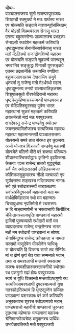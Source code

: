 भीष्मः-  
पाञ्चालराजस्य सुतो राजन्परपुरञ्जयः  
शिखण्डी रथमुख्यो मे मतः पार्थस्य भारत  
एष योत्स्यति सङ्ग्रामे नाशयन्पूर्वसंस्थितम्  
वैरं योऽसौ विप्रथयंस्तव सेनासु भारत  
एतस्य बहुलास्सेनाः पाञ्चालाश्च प्रभद्रकाः  
सेनाऽसौ रथवंशेन महत्कर्म करिष्यति  
धृष्टद्युम्नश्च सेनानीस्सर्वसेनासु भारत  
मतो मेऽतिरथो राजन्द्रोणशिष्यो महारथः  
एष योत्स्यति सङ्ग्रामे सूदयन्वै परान्बहून्  
भगवानिव सङ्क्रुद्धः पिनाकी युगसङ्क्षये  
एतस्य तद्रथानीकं कथयन्ति रणप्रियाः  
बहुत्वात्सागरप्रख्यं देवानामिव संयुगे  
धृतवर्मा तु राजेन्द्र मतो मेऽर्धरथो महान्  
धृष्टद्युम्नस्य तनयो बाल्यान्नातिकृतश्रमः  
शिशुपालसुतो वीरश्चेदिराजो महारथः  
धृष्टकेतुर्महेष्वासस्सम्बन्धी पाण्डवस्य ह  
एष चेदिपतिश्शूरस्सह पुत्रेण भारत  
महारथानां सुकरं महत्कर्म करिष्यति  
क्षत्रधर्मरतो मह्यं मतः परपुरञ्जयः  
क्षत्रदेवस्तु राजेन्द्र पाण्डवेषु रथोत्तमः  
जयन्तश्चामितौजाश्च सत्यजिच्च महारथः  
महारथा महात्मानस्सर्वे पाञ्चालसत्तमाः  
योत्स्यन्ते समरे तात संरब्धा इव कुञ्जराः  
अजो भोजश्च विक्रान्तौ पाण्डवेषु महारथौ  
योत्स्येते बलिनौ वीरौ परं शक्त्या यतिष्यतः  
शीघ्रास्त्राश्चित्रयोद्धारः कृतिनो दृढविक्रमाः  
केकयाः पञ्च राजेन्द्र भ्रातरो युद्धदुर्मदाः  
सर्वे चैव रथोदारास्सर्वे लोहितकध्वजाः  
कौशिकस्सुकुमारश्च नीलो यश्चापरो नृप  
सूर्यदत्तश्च शङ्खश्च मदिराश्वश्च नामतः  
सर्व एते रथोदारास्सर्वे चाहवलक्षणाः  
सर्वास्त्रविदुषस्सर्वे महात्मानो मता मम  
वार्धक्षेमिर्महाराज रथो मम महान्मतः  
चित्रायुधश्च नृपतिर्मतो मे रथसत्तमः  
स हि सङ्ग्रामशोभी च भक्तश्चापि किरीटिनः  
चेकितानस्सत्यधृतिः पाण्डवानां महारथौ  
द्वाविमौ पुरुषव्याघ्रौ रथोदारौ मतौ मम  
व्याघ्रदत्तश्च राजेन्द्र चन्द्रसेनश्च भारत  
मतौ मम रथोदारौ पाण्डवानां न संशयः  
सेनाबिन्दुश्च राजेन्द्र क्रोधहन्ता च नामतः  
यस्समो वासुदेवेन भीमसेनेन चाभिभूः  
स योत्स्यति हि विक्रम्य समरे तव सैनिकैः  
मां च द्रोणं कृपं चैव यथा सम्मन्यते भवान्  
तथा स समरश्लाघी मन्तव्यो रथसत्तमः  
काश्यः परमशीघ्रास्त्रश्श्लाघनीयो रथोत्तमः  
रथ एकगुणो मह्यं ज्ञेयः परपुरञ्जयः  
स्वयं च युधि विक्रान्तो मन्तव्योऽष्टगुणो रथः  
सत्यजित्समरश्लाघी द्रुपदस्यात्मजो युवा  
गतस्सोऽतिरथत्वं हि धृष्टद्युम्नेन सम्मितः  
पाण्डवानां यशस्कामः परं कर्म करिष्यति  
अनुरक्ताश्च शूरश्च रथोऽयमपरो महान्  
पाण्ड्यराजो महावीर्यः पाण्डवानां धुरन्धरः  
दृढधन्वा महेष्वासः पाण्डवानां महारथः  
श्रेणिमान्कौरवश्रेष्ठ वसुदानश्च पार्थिवः  
उभावेतावतिरथौ मतौ परपुरञ्जयौ  
